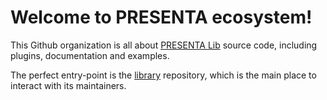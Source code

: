 # Welcome to PRESENTA ecosystem!

This Github organization is all about [PRESENTA Lib](/presenta-software/presenta-lib) source code, including plugins, documentation and examples.

The perfect entry-point is the [library](/presenta-software/presenta-lib) repository, which is the main place to interact with its maintainers.
